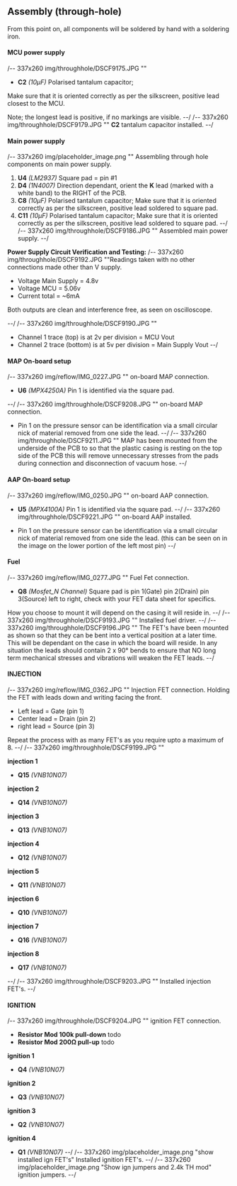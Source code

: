 ## Assembly (through-hole)

From this point on, all components will be soldered by hand with a soldering iron.

#### MCU power supply
/-- 337x260 img/throughhole/DSCF9175.JPG ""

- **C2** *(10µF)* Polarised tantalum capacitor;
 
Make sure that it is oriented correctly as per the silkscreen, positive lead closest to the MCU. 

Note; the longest lead is positive, if no markings are visible. 
--/
/-- 337x260 img/throughhole/DSCF9179.JPG "" **C2** tantalum capacitor installed.
--/

#### Main power supply ####
/-- 337x260 img/placeholder_image.png "" Assembling through hole components on main power supply.

 1. **U4**  *(LM2937)* Square pad = pin #1
 2. **D4**  *(1N4007)* Direction dependant, orient the **K** lead (marked with a white band) to the RIGHT of the PCB.
 3. **C8**  *(10µF)* Polarised tantalum capacitor; Make sure that it is oriented correctly as per the silkscreen, positive lead soldered to square pad. 
 4. **C11** *(10µF)* Polarised tantalum capacitor; Make sure that it is oriented correctly as per the silkscreen, positive lead soldered to square pad.
--/
/-- 337x260 img/throughhole/DSCF9186.JPG "" Assembled main power supply.
--/


**Power Supply Circuit Verification and Testing:** 
/-- 337x260 img/throughhole/DSCF9192.JPG ""Readings taken with no other connections made other than V supply.

- Voltage Main Supply = 4.8v 
- Voltage MCU = 5.06v 
- Current total = ~6mA

Both outputs are clean and interference free, as seen on oscilloscope. 

--/
/-- 337x260 img/throughhole/DSCF9190.JPG "" 
- Channel 1 trace (top) is at 2v per division = MCU Vout 
- Channel 2 trace (bottom) is at 5v per division = Main Supply Vout
--/

#### MAP On-board setup ####
/-- 337x260 img/reflow/IMG_0227.JPG "" on-board MAP connection.

- **U6** *(MPX4250A)* Pin 1 is identified via the square pad.

--/
/-- 337x260 img/throughhole/DSCF9208.JPG "" on-board MAP connection.

- Pin 1 on the pressure sensor can be identification via a small circular nick of material removed from one side the lead. 
--/
/-- 337x260 img/throughhole/DSCF9211.JPG "" MAP has been mounted from the underside of the PCB to so that the plastic casing is resting on the top side of the PCB this will remove unnecessary stresses from the pads during connection and disconnection of vacuum hose.
--/

#### AAP On-board setup ####
/-- 337x260 img/reflow/IMG_0250.JPG "" on-board AAP connection.

- **U5** *(MPX4100A)* Pin 1 is identified via the square pad.
--/
/-- 337x260 img/throughhole/DSCF9221.JPG "" on-board AAP installed.

- Pin 1 on the pressure sensor can be identification via a small circular nick of material removed from one side the lead. (this can be seen on in the image on the lower portion of the left most pin)
--/

#### Fuel ####
/-- 337x260 img/reflow/IMG_0277.JPG "" Fuel Fet connection.

- **Q8**  *(Mosfet_N Channel)* Square pad is pin 1(Gate) pin 2(Drain) pin 3(Source) left to right, check with your FET data sheet for specifics. 

How you choose to mount it will depend on the casing it will reside in. 
--/
/-- 337x260 img/throughhole/DSCF9193.JPG "" Installed fuel driver.
--/
/-- 337x260 img/throughhole/DSCF9196.JPG "" The FET's have been mounted as shown so that they can be bent into a vertical position at a later time. This will be dependant on the case in which the board will reside. In any situation the leads should contain 2 x 90&deg; bends to ensure that NO long term mechanical stresses and vibrations will weaken the FET leads.
--/

#### INJECTION #### 
/-- 337x260 img/reflow/IMG_0362.JPG "" Injection FET connection.
Holding the FET with leads down and writing facing the front.

- Left lead = Gate (pin 1)
- Center lead = Drain (pin 2)
- right lead = Source (pin 3)

Repeat the process with as many FET's as you require upto a maximum of 8.
--/
/-- 337x260 img/throughhole/DSCF9199.JPG "" 

**injection 1**
- **Q15**  *(VNB10N07)*

**injection 2**
- **Q14**  *(VNB10N07)*

**injection 3**
- **Q13**  *(VNB10N07)*

**injection 4**
- **Q12**  *(VNB10N07)*

**injection 5**
- **Q11**  *(VNB10N07)*

**injection 6**
- **Q10**  *(VNB10N07)*

**injection 7**
- **Q16**  *(VNB10N07)*

**injection 8**
- **Q17**  *(VNB10N07)*

--/
/-- 337x260 img/throughhole/DSCF9203.JPG "" Installed injection FET's.
--/

#### IGNITION #### 
/-- 337x260 img/throughhole/DSCF9204.JPG "" ignition FET connection.

- **Resistor Mod 100k pull-down** todo	
- **Resistor Mod 200Ω pull-up**	 todo

**ignition 1**
- **Q4**	*(VNB10N07)*

**ignition 2**
- **Q3**	*(VNB10N07)*

**ignition 3**
- **Q2**	*(VNB10N07)*

**ignition 4**
- **Q1**	*(VNB10N07)*
--/
/-- 337x260 img/placeholder_image.png "show installed ign FET's" Installed ignition FET's.
--/
/-- 337x260 img/placeholder_image.png "Show ign jumpers and 2.4k TH mod" ignition jumpers.
--/
